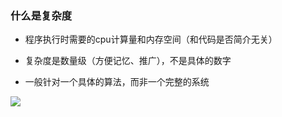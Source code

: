 ### 什么是复杂度

- 程序执行时需要的cpu计算量和内存空间（和代码是否简介无关）

- 复杂度是数量级（方便记忆、推广），不是具体的数字

- 一般针对一个具体的算法，而非一个完整的系统

![](D:\Leon\Github\CloudNote\Images\2023-01-10-18-57-36-image.png)




